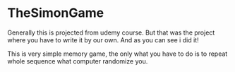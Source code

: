 # TheSimonGame

Generally this is projected from udemy course. But that was the project where you have to write it by our own. And as you can see i did it!

This is very simple memory game, the only what you have to do is to repeat whole sequence what computer randomize you.
